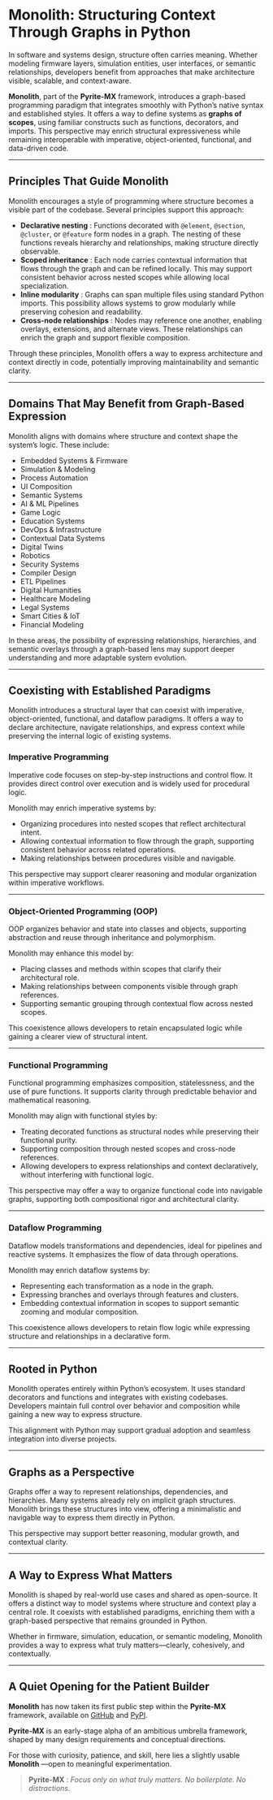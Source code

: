 # Monolith: Structuring Context Through Graphs in Python

In software and systems design, structure often carries meaning. Whether modeling firmware layers, simulation entities, user interfaces, or semantic relationships, developers benefit from approaches that make architecture visible, scalable, and context-aware.

**Monolith**, part of the **Pyrite-MX** framework, introduces a graph-based programming paradigm that integrates smoothly with Python’s native syntax and established styles. It offers a way to define systems as  **graphs of scopes**, using familiar constructs such as functions, decorators, and imports. This perspective may enrich structural expressiveness while remaining interoperable with imperative, object-oriented, functional, and data-driven code.

---

## Principles That Guide Monolith

Monolith encourages a style of programming where structure becomes a visible part of the codebase. Several principles support this approach:

* **Declarative nesting** : Functions decorated with `@element`, `@section`, `@cluster`, or `@feature` form nodes in a graph. The nesting of these functions reveals hierarchy and relationships, making structure directly observable.
* **Scoped inheritance** : Each node carries contextual information that flows through the graph and can be refined locally. This may support consistent behavior across nested scopes while allowing local specialization.
* **Inline modularity** : Graphs can span multiple files using standard Python imports. This possibility allows systems to grow modularly while preserving cohesion and readability.
* **Cross-node relationships** : Nodes may reference one another, enabling overlays, extensions, and alternate views. These relationships can enrich the graph and support flexible composition.

Through these principles, Monolith offers a way to express architecture and context directly in code, potentially improving maintainability and semantic clarity.

---

## Domains That May Benefit from Graph-Based Expression

Monolith aligns with domains where structure and context shape the system’s logic. These include:

* Embedded Systems & Firmware
* Simulation & Modeling
* Process Automation
* UI Composition
* Semantic Systems
* AI & ML Pipelines
* Game Logic
* Education Systems
* DevOps & Infrastructure
* Contextual Data Systems
* Digital Twins
* Robotics
* Security Systems
* Compiler Design
* ETL Pipelines
* Digital Humanities
* Healthcare Modeling
* Legal Systems
* Smart Cities & IoT
* Financial Modeling

In these areas, the possibility of expressing relationships, hierarchies, and semantic overlays through a graph-based lens may support deeper understanding and more adaptable system evolution.

---

## Coexisting with Established Paradigms

Monolith introduces a structural layer that can coexist with imperative, object-oriented, functional, and dataflow paradigms. It offers a way to declare architecture, navigate relationships, and express context while preserving the internal logic of existing systems.

### Imperative Programming

Imperative code focuses on step-by-step instructions and control flow. It provides direct control over execution and is widely used for procedural logic.

Monolith may enrich imperative systems by:

* Organizing procedures into nested scopes that reflect architectural intent.
* Allowing contextual information to flow through the graph, supporting consistent behavior across related operations.
* Making relationships between procedures visible and navigable.

This perspective may support clearer reasoning and modular organization within imperative workflows.

---

### Object-Oriented Programming (OOP)

OOP organizes behavior and state into classes and objects, supporting abstraction and reuse through inheritance and polymorphism.

Monolith may enhance this model by:

* Placing classes and methods within scopes that clarify their architectural role.
* Making relationships between components visible through graph references.
* Supporting semantic grouping through contextual flow across nested scopes.

This coexistence allows developers to retain encapsulated logic while gaining a clearer view of structural intent.

---

### Functional Programming

Functional programming emphasizes composition, statelessness, and the use of pure functions. It supports clarity through predictable behavior and mathematical reasoning.

Monolith may align with functional styles by:

* Treating decorated functions as structural nodes while preserving their functional purity.
* Supporting composition through nested scopes and cross-node references.
* Allowing developers to express relationships and context declaratively, without interfering with functional logic.

This perspective may offer a way to organize functional code into navigable graphs, supporting both compositional rigor and architectural clarity.

---

### Dataflow Programming

Dataflow models transformations and dependencies, ideal for pipelines and reactive systems. It emphasizes the flow of data through operations.

Monolith may enrich dataflow systems by:

* Representing each transformation as a node in the graph.
* Expressing branches and overlays through features and clusters.
* Embedding contextual information in scopes to support semantic zooming and modular composition.

This coexistence allows developers to retain flow logic while expressing structure and relationships in a declarative form.

---

## Rooted in Python

Monolith operates entirely within Python’s ecosystem. It uses standard decorators and functions and integrates with existing codebases. Developers maintain full control over behavior and composition while gaining a new way to express structure.

This alignment with Python may support gradual adoption and seamless integration into diverse projects.

---

## Graphs as a Perspective

Graphs offer a way to represent relationships, dependencies, and hierarchies. Many systems already rely on implicit graph structures. Monolith brings these structures into view, offering a minimalistic and navigable way to express them directly in Python.

This perspective may support better reasoning, modular growth, and contextual clarity.

---

## A Way to Express What Matters

Monolith is shaped by real-world use cases and shared as open-source. It offers a distinct way to model systems where structure and context play a central role. It coexists with established paradigms, enriching them with a graph-based perspective that remains grounded in Python.

Whether in firmware, simulation, education, or semantic modeling, Monolith provides a way to express what truly matters—clearly, cohesively, and contextually.

---


## A Quiet Opening for the Patient Builder

**Monolith** has now taken its first public step within the **Pyrite-MX** framework, available on [GitHub](https://github.com/quadrantica/pyrite-mx) and [PyPI](https://pypi.org/project/pyrite-mx/).

**Pyrite-MX** is an early-stage alpha of an ambitious umbrella framework, shaped by many design requirements and conceptual directions.

For those with curiosity, patience, and skill, here lies a slightly usable  **Monolith** —open to meaningful experimentation.

> **Pyrite-MX** : *Focus only on what truly matters. No boilerplate. No distractions.*

